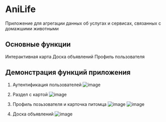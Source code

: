# AniLife

Приложение для агрегации данных об услугах и сервисах, связанных с домажшими животными

## Основные функции

Интерактивная карта
Доска объявлений
Профиль пользователя

## Демонстрация функций приложения 

1. Аутентификация пользователей
   ![image](https://github.com/Skeetztoon/ani_life/assets/108001021/ae7438da-af50-428d-8f2d-aa2326f13fc6)

3. Раздел с картой
   ![image](https://github.com/Skeetztoon/ani_life/assets/108001021/f7e8795a-5b86-40c2-94c6-fdad10b2dc9e)

5. Профиль позьзователя и карточка питомца
   ![image](https://github.com/Skeetztoon/ani_life/assets/108001021/54467674-84d7-467e-bd74-cfc212c31f90)
   ![image](https://github.com/Skeetztoon/ani_life/assets/108001021/1079323f-0b95-446b-abd0-431b480fe31e)

7. Доска объявлений 
   ![image](https://github.com/Skeetztoon/ani_life/assets/108001021/51d9dfef-a7ad-49d4-8910-a8c61df97fe5)
